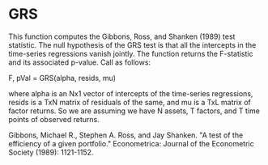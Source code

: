 # GRS
This function computes the Gibbons, Ross, and Shanken (1989) test statistic. The null hypothesis of the GRS test is that all the intercepts in the time-series regressions vanish jointly. The function returns the F-statistic and its associated p-value. Call as follows:

F, pVal = GRS(alpha, resids, mu)

where alpha is an Nx1 vector of intercepts of the time-series regressions, resids is a TxN matrix of residuals of the same, and mu is a TxL matrix of factor returns. So we are assuming we have N assets, T factors, and T time points of observed returns. 

Gibbons, Michael R., Stephen A. Ross, and Jay Shanken. "A test of the efficiency of a given portfolio." Econometrica: Journal of the Econometric Society (1989): 1121-1152.

